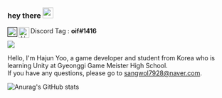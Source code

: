 ### hey there <img src="https://media.giphy.com/media/hvRJCLFzcasrR4ia7z/giphy.gif" width = 24px>

<a href="">
  <img align="left" alt="Abhishek's Instagram" width="22px" src="https://raw.githubusercontent.com/hussainweb/hussainweb/main/icons/instagram.png" />
</a> 
<img align="left" alt="Abhishek's Discord" width="24px" src="https://raw.githubusercontent.com/peterthehan/peterthehan/master/assets/discord.svg" />
Discord Tag : <b>oif#1416</b> 

![](https://visitor-badge.glitch.me/badge?page_id=strawy12.strawy12) 

Hello, I'm Hajun Yoo, a game developer and student from Korea who is learning Unity at Gyeonggi Game Meister High School.
<br>
 If you have any questions, please go to sangwol7928@naver.com.
 
![Anurag's GitHub stats](https://github-readme-stats.vercel.app/api?username=strawy12&show_icons=true&theme=radical)
